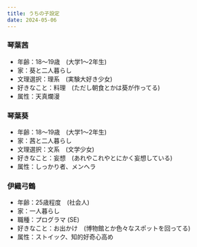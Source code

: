 ```yaml
---
title: うちの子設定
date: 2024-05-06
---
```


### 琴葉茜
- 年齢：18～19歳　(大学1～2年生)
- 家：葵と二人暮らし
- 文理選択：理系　(実験大好き少女)
- 好きなこと：料理　(ただし朝食とかは葵が作ってる)
- 属性：天真爛漫

### 琴葉葵
- 年齢：18～19歳　(大学1～2年生)
- 家：茜と二人暮らし
- 文理選択：文系　(文学少女)
- 好きなこと：妄想　(あれやこれやとにかく妄想している)
- 属性：しっかり者、メンヘラ

### 伊織弓鶴
- 年齢：25歳程度　(社会人)
- 家：一人暮らし
- 職種：プログラマ (SE)
- 好きなこと：お出かけ　(博物館とか色々なスポットを回ってる)
- 属性：ストイック、知的好奇心高め

